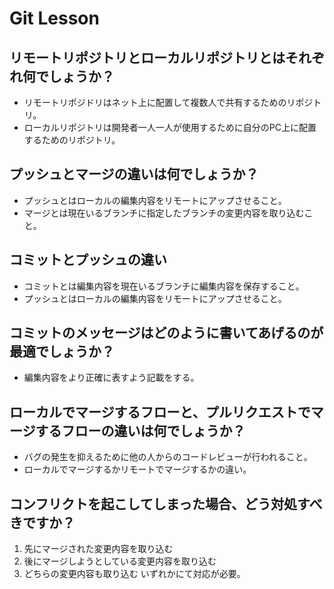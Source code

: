 # Git Lesson

## リモートリポジトリとローカルリポジトリとはそれぞれ何でしょうか？
- リモートリポジドリはネット上に配置して複数人で共有するためのリポジトリ。
- ローカルリポジトリは開発者一人一人が使用するために自分のPC上に配置するためのリポジトリ。

## プッシュとマージの違いは何でしょうか？
- プッシュとはローカルの編集内容をリモートにアップさせること。
- マージとは現在いるブランチに指定したブランチの変更内容を取り込むこと。


## コミットとプッシュの違い
- コミットとは編集内容を現在いるブランチに編集内容を保存すること。
- プッシュとはローカルの編集内容をリモートにアップさせること。


## コミットのメッセージはどのように書いてあげるのが最適でしょうか？
- 編集内容をより正確に表すよう記載をする。


## ローカルでマージするフローと、プルリクエストでマージするフローの違いは何でしょうか？
- バグの発生を抑えるために他の人からのコードレビューが行われること。
- ローカルでマージするかリモートでマージするかの違い。

## コンフリクトを起こしてしまった場合、どう対処すべきですか？
1. 先にマージされた変更内容を取り込む
2. 後にマージしようとしている変更内容を取り込む
3. どちらの変更内容も取り込む
いずれかにて対応が必要。
